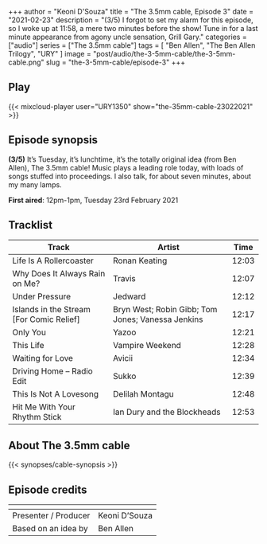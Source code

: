 +++
author = "Keoni D'Souza"
title = "The 3.5mm cable, Episode 3"
date = "2021-02-23"
description = "(3/5) I forgot to set my alarm for this episode, so I woke up at 11:58, a mere two minutes before the show! Tune in for a last minute appearance from agony uncle sensation, Grill Gary."
categories = ["audio"]
series = ["The 3.5mm cable"]
tags = [
    "Ben Allen",
    "The Ben Allen Trilogy",
    "URY"
]
image = "post/audio/the-3-5mm-cable/the-3-5mm-cable.png"
slug = "the-3-5mm-cable/episode-3"
+++

## Play

{{< mixcloud-player user="URY1350" show="the-35mm-cable-23022021" >}}

## Episode synopsis

**(3/5)** It’s Tuesday, it’s lunchtime, it’s the totally original idea (from Ben Allen), The 3.5mm cable! Music plays a leading role today, with loads of songs stuffed into proceedings. I also talk, for about seven minutes, about my many lamps.

**First aired**: 12pm-1pm, Tuesday 23rd February 2021

## Tracklist

| Track | Artist | Time |
| --- | --- | --- |
| Life Is A Rollercoaster | Ronan Keating | 12:03 |
| Why Does It Always Rain on Me? | Travis | 12:07 |
| Under Pressure | Jedward | 12:12 |
| Islands in the Stream [For Comic Relief] | Bryn West; Robin Gibb; Tom Jones; Vanessa Jenkins | 12:17 |
| Only You | Yazoo | 12:21 |
| This Life | Vampire Weekend | 12:28 |
| Waiting for Love | Avicii | 12:34 |
| Driving Home – Radio Edit | Sukko | 12:39 |
| This Is Not A Lovesong | Delilah Montagu | 12:48 |
| Hit Me With Your Rhythm Stick | Ian Dury and the Blockheads | 12:53 |

## About The 3.5mm cable

{{< synopses/cable-synopsis >}}

## Episode credits

| []() | []() |
| --- | --- |
| Presenter / Producer | Keoni D’Souza |
| Based on an idea by | Ben Allen |